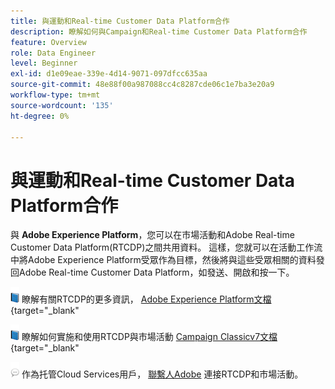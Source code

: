 ```yaml
---
title: 與運動和Real-time Customer Data Platform合作
description: 瞭解如何與Campaign和Real-time Customer Data Platform合作
feature: Overview
role: Data Engineer
level: Beginner
exl-id: d1e09eae-339e-4d14-9071-097dfcc635aa
source-git-commit: 48e88f00a987088cc4c8287cde06c1e7ba3e20a9
workflow-type: tm+mt
source-wordcount: '135'
ht-degree: 0%

---
```


# 與運動和Real-time Customer Data Platform合作

與 **Adobe Experience Platform**，您可以在市場活動和Adobe Real-time Customer Data Platform(RTCDP)之間共用資料。 這樣，您就可以在活動工作流中將Adobe Experience Platform受眾作為目標，然後將與這些受眾相關的資料發回Adobe Real-time Customer Data Platform，如發送、開啟和按一下。

![](../assets/do-not-localize/book.png) 瞭解有關RTCDP的更多資訊， [Adobe Experience Platform文檔](https://experienceleague.adobe.com/docs/experience-platform/rtcdp/overview.html?lang=en){target=&quot;_blank&quot;

![](../assets/do-not-localize/book.png) 瞭解如何實施和使用RTCDP與市場活動 [Campaign Classicv7文檔](https://experienceleague.adobe.com/docs/campaign-classic/using/integrating-with-adobe-experience-cloud/aep-sources-destinations/get-started-sources-destinations.html?lang=en#integrating-with-adobe-experience-cloud){target=&quot;_blank&quot;

![](../assets/do-not-localize/speech.png)  作為托管Cloud Services用戶， [聯繫人Adobe](../start/campaign-faq.md#support) 連接RTCDP和市場活動。
